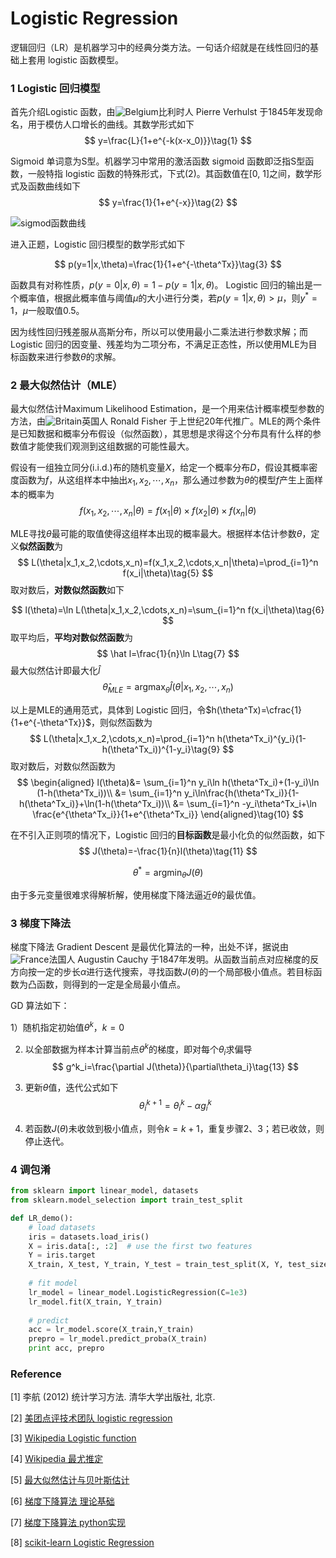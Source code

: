 # Logistic Regression



逻辑回归（LR）是机器学习中的经典分类方法。一句话介绍就是在线性回归的基础上套用 logistic 函数模型。



### 1 Logistic 回归模型

首先介绍Logistic 函数，由![Belgium](https://upload.wikimedia.org/wikipedia/commons/thumb/9/92/Flag_of_Belgium_%28civil%29.svg/38px-Flag_of_Belgium_%28civil%29.svg.png)比利时人 Pierre Verhulst 于1845年发现命名，用于模仿人口增长的曲线。其数学形式如下
$$
y=\frac{L}{1+e^{-k(x-x_0)}}\tag{1}
$$


Sigmoid 单词意为S型。机器学习中常用的激活函数 sigmoid 函数即泛指S型函数，一般特指 logistic 函数的特殊形式，下式$(2)$。其函数值在[0, 1]之间，数学形式及函数曲线如下
$$
y=\frac{1}{1+e^{-x}}\tag{2}
$$

![sigmod函数曲线](https://upload.wikimedia.org/wikipedia/commons/thumb/8/88/Logistic-curve.svg/480px-Logistic-curve.svg.png)



进入正题，Logistic 回归模型的数学形式如下

$$
p(y=1|x,\theta)=\frac{1}{1+e^{-\theta^Tx}}\tag{3}
$$

函数具有对称性质，$p(y=0|x,\theta)=1-p(y=1|x,\theta)$。
Logistic 回归的输出是一个概率值，根据此概率值与阈值$μ$的大小进行分类，若$p(y=1|x,\theta)>μ$，则$y^*=1$，$μ$一般取值0.5。

因为线性回归残差服从高斯分布，所以可以使用最小二乘法进行参数求解；而 Logistic 回归的因变量、残差均为二项分布，不满足正态性，所以使用MLE为目标函数来进行参数$\theta$的求解。



### 2 最大似然估计（MLE）

最大似然估计Maximum Likelihood Estimation，是一个用来估计概率模型参数的方法，由![Britain](https://upload.wikimedia.org/wikipedia/commons/thumb/a/ae/Flag_of_the_United_Kingdom.svg/38px-Flag_of_the_United_Kingdom.svg.png)英国人 Ronald Fisher 于上世纪20年代推广。MLE的两个条件是已知数据和概率分布假设（似然函数），其思想是求得这个分布具有什么样的参数值才能使我们观测到这组数据的可能性最大。



假设有一组独立同分(i.i.d.)布的随机变量$X$，给定一个概率分布$D$，假设其概率密度函数为$f$，从这组样本中抽出$x_1,x_2,\cdots,x_n$，那么通过参数为$\theta$的模型$f$产生上面样本的概率为
$$
f(x_1,x_2,\cdots,x_n|\theta)=f(x_1|\theta)\times f(x_2|\theta)\times f(x_n|\theta)\tag{4}
$$

MLE寻找$\theta$最可能的取值使得这组样本出现的概率最大。根据样本估计参数$\theta$，定义**似然函数**为
$$
L(\theta|x_1,x_2,\cdots,x_n)=f(x_1,x_2,\cdots,x_n|\theta)=\prod_{i=1}^n f(x_i|\theta)\tag{5}
$$
取对数后，**对数似然函数**如下

$$
l(\theta)=\ln L(\theta|x_1,x_2,\cdots,x_n)=\sum_{i=1}^n f(x_i|\theta)\tag{6}
$$
取平均后，**平均对数似然函数**为
$$
\hat l=\frac{1}{n}\ln L\tag{7}
$$
最大似然估计即最大化$\hat l​$
$$
\hat \theta_{MLE}=\mathop{\arg\max}_\theta\hat l(\theta|x_1,x_2,\cdots,x_n)\tag{8}
$$


以上是MLE的通用范式，具体到 Logistic 回归，令$h(\theta^Tx)=\cfrac{1}{1+e^{-\theta^Tx}}$，则似然函数为
$$
L(\theta|x_1,x_2,\cdots,x_n)=\prod_{i=1}^n h(\theta^Tx_i)^{y_i}(1-h(\theta^Tx_i))^{1-y_i}\tag{9}
$$
取对数后，对数似然函数为
$$
\begin{aligned}
l(\theta)&= \sum_{i=1}^n y_i\ln h(\theta^Tx_i)+(1-y_i)\ln (1-h(\theta^Tx_i))\\
&= \sum_{i=1}^n y_i\ln\frac{h(\theta^Tx_i)}{1-h(\theta^Tx_i)}+\ln(1-h(\theta^Tx_i))\\
&= \sum_{i=1}^n -y_i\theta^Tx_i+\ln \frac{e^{\theta^Tx_i}}{1+e^{\theta^Tx_i}}
\end{aligned}\tag{10}
$$

在不引入正则项的情况下，Logistic 回归的**目标函数**是最小化负的似然函数，如下
$$
J(\theta)=-\frac{1}{n}l(\theta)\tag{11}
$$

$$
\theta^*=\mathop{\arg \min}_\theta J(\theta)\tag{12}
$$

由于多元变量很难求得解析解，使用梯度下降法逼近$\theta$的最优值。




### 3 梯度下降法

梯度下降法 Gradient Descent 是最优化算法的一种，出处不详，据说由![France](https://upload.wikimedia.org/wikipedia/commons/thumb/c/c3/Flag_of_France.svg/38px-Flag_of_France.svg.png)法国人 Augustin Cauchy 于1847年发明。从函数当前点对应梯度的反方向按一定的步长$\alpha$进行迭代搜索，寻找函数$J(\theta)$的一个局部极小值点。若目标函数为凸函数，则得到的一定是全局最小值点。

GD 算法如下：

1）随机指定初始值$\theta^k$，$k=0$

2) 以全部数据为样本计算当前点$\theta^k$的梯度，即对每个$\theta_i$求偏导
$$
g^k_i=\frac{\partial J(\theta)}{\partial\theta_i}\tag{13}
$$
3) 更新$\theta$值，迭代公式如下
$$
\theta^{k+1}_i=\theta^k_i-\alpha g^k_i\tag{14}
$$

4) 若函数$J(\theta)$未收敛到极小值点，则令$k=k+1$，重复步骤2、3；若已收敛，则停止迭代。




### 4 调包淆

```python
from sklearn import linear_model, datasets
from sklearn.model_selection import train_test_split

def LR_demo():
    # load datasets
    iris = datasets.load_iris()
	X = iris.data[:, :2]  # use the first two features
	Y = iris.target
    X_train, X_test, Y_train, Y_test = train_test_split(X, Y, test_size=0.3, random_state=0)
    
    # fit model
	lr_model = linear_model.LogisticRegression(C=1e3)
	lr_model.fit(X_train, Y_train)
    
    # predict
	acc = lr_model.score(X_train,Y_train)
	prepro = lr_model.predict_proba(X_train)
    print acc, prepro
```





### Reference

\[1] 李航 (2012) 统计学习方法. 清华大学出版社, 北京.

\[2] [美团点评技术团队 logistic regression](https://tech.meituan.com/intro_to_logistic_regression.html)

\[3] [Wikipedia Logistic function](https://en.wikipedia.org/wiki/Logistic_function)

\[4] [Wikipedia 最尤推定](https://ja.wikipedia.org/wiki/%E6%9C%80%E5%B0%A4%E6%8E%A8%E5%AE%9A)

\[5] [最大似然估计与贝叶斯估计](https://blog.csdn.net/bitcarmanlee/article/details/52201858)

\[6] [梯度下降算法 理论基础](http://www.hanlongfei.com/%E6%9C%BA%E5%99%A8%E5%AD%A6%E4%B9%A0/2015/07/29/gradient/)

\[7] [梯度下降算法 python实现](https://ctmakro.github.io/site/on_learning/gd.html)

\[8] [scikit-learn Logistic Regression](http://scikit-learn.org/stable/modules/generated/sklearn.linear_model.LogisticRegression.html)

